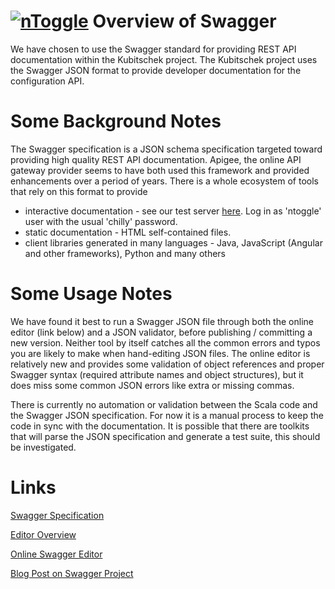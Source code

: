 # [![nToggle](http://static1.squarespace.com/static/54aff901e4b09d0a90426749/t/54aff95fe4b0fbcca432e54d/1423161066764/?format=1500w)](http://www.ntoggle.com/) Overview of Swagger

We have chosen to use the Swagger standard for providing REST API documentation within the Kubitschek project.
The Kubitschek project uses the Swagger JSON format to provide developer documentation for the configuration API.

# Some Background Notes
The Swagger specification is a JSON schema specification targeted toward providing high quality REST API documentation.
Apigee, the online API gateway provider seems to have both used this framework and provided enhancements over a period of years.
There is a whole ecosystem of tools that rely on this format to provide

* interactive documentation - see our test server [here](http://apitest.internal.ntoggle.com/api/v1/docs/). Log in as 'ntoggle' user with the usual 'chilly' password.
* static documentation - HTML self-contained files.
* client libraries generated in many languages - Java, JavaScript (Angular and other frameworks), Python and many others

# Some Usage Notes
We have found it best to run a Swagger JSON file through both the online editor (link below) and a JSON validator, before publishing / committing a new version.
Neither tool by itself catches all the common errors and typos you are likely to make when hand-editing JSON files. The online editor is relatively new and
provides some validation of object references and proper Swagger syntax (required attribute names and object structures), but it does miss some common JSON
errors like extra or missing commas.

There is currently no automation or validation between the Scala code and the Swagger JSON specification. For now it is a manual process
to keep the code in sync with the documentation. It is possible that there are toolkits that will parse the JSON specification and generate a test suite,
this should be investigated.

# Links

[Swagger Specification](http://swagger.io/specification/)

[Editor Overview](http://swagger.io/swagger-editor/)

[Online Swagger Editor](http://editor.swagger.io/#/)

[Blog Post on Swagger Project](http://smartbear.com/news/news-releases/swagger-creator-tony-tam-joins-smartbear-software/)